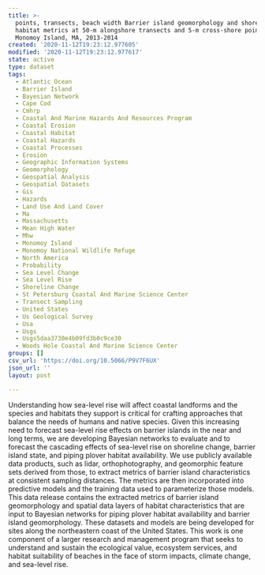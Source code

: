```yaml
---
title: >-
  points, transects, beach width Barrier island geomorphology and shorebird
  habitat metrics at 50-m alongshore transects and 5-m cross-shore points
  Monomoy Island, MA, 2013-2014
created: '2020-11-12T19:23:12.977605'
modified: '2020-11-12T19:23:12.977617'
state: active
type: dataset
tags:
  - Atlantic Ocean
  - Barrier Island
  - Bayesian Network
  - Cape Cod
  - Cmhrp
  - Coastal And Marine Hazards And Resources Program
  - Coastal Erosion
  - Coastal Habitat
  - Coastal Hazards
  - Coastal Processes
  - Erosion
  - Geographic Information Systems
  - Geomorphology
  - Geospatial Analysis
  - Geospatial Datasets
  - Gis
  - Hazards
  - Land Use And Land Cover
  - Ma
  - Massachusetts
  - Mean High Water
  - Mhw
  - Monomoy Island
  - Monomoy National Wildlife Refuge
  - North America
  - Probability
  - Sea Level Change
  - Sea Level Rise
  - Shoreline Change
  - St Petersburg Coastal And Marine Science Center
  - Transect Sampling
  - United States
  - Us Geological Survey
  - Usa
  - Usgs
  - Usgs5daa3730e4b09fd3b0c9ce30
  - Woods Hole Coastal And Marine Science Center
groups: []
csv_url: 'https://doi.org/10.5066/P9V7F6UX'
json_url: ''
layout: post

---
```

Understanding how sea-level rise will affect coastal landforms and the species and habitats they support is critical for crafting approaches that balance the needs of humans and native species. Given this increasing need to forecast sea-level rise effects on barrier islands in the near and long terms, we are developing Bayesian networks to evaluate and to forecast the cascading effects of sea-level rise on shoreline change, barrier island state, and piping plover habitat availability. We use publicly available data products, such as lidar, orthophotography, and geomorphic feature sets derived from those, to extract metrics of barrier island characteristics at consistent sampling distances. The metrics are then incorporated into predictive models and the training data used to parameterize those models. This data release contains the extracted metrics of barrier island geomorphology and spatial data layers of habitat characteristics that are input to Bayesian networks for piping plover habitat availability and barrier island geomorphology. These datasets and models are being developed for sites along the northeastern coast of the United States. This work is one component of a larger research and management program that seeks to understand and sustain the ecological value, ecosystem services, and habitat suitability of beaches in the face of storm impacts, climate change, and sea-level rise.
